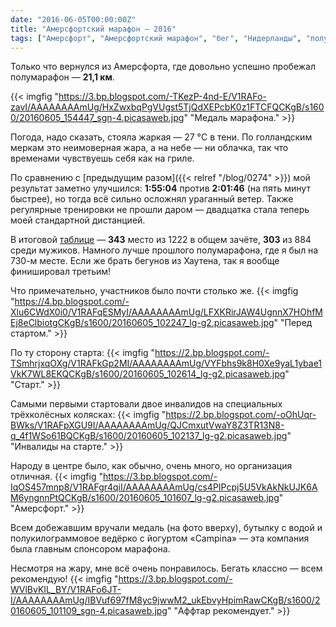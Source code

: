 ```yaml
---
date: "2016-06-05T00:00:00Z"
title: "Амерсфортский марафон — 2016"
tags: ["Амерсфорт", "Амерсфортский марафон", "бег", "Нидерланды", "полумарафон", "спорт"]
---
```


Только что вернулся из Амерсфорта, где довольно успешно пробежал полумарафон — **21,1 км**.

{{< imgfig "https://3.bp.blogspot.com/-TKezP-4nd-E/V1RAFo-zavI/AAAAAAAAmUg/HxZwxbqPgVUgst5TjQdXEPcbK0z1FTCFQCKgB/s1600/20160605_154447_sgn-4.picasaweb.jpg" "Медаль марафона." >}}

Погода, надо сказать, стояла жаркая — 27 °C в тени. По голландским меркам это неимоверная жара, а на небе — ни облачка, так что временами чувствуешь себя как на гриле.

<!--more-->

По сравнению с [предыдущим разом]({{< relref "/blog/0274" >}}) мой результат заметно улучшился: **1:55:04** против **2:01:46** (на пять минут быстрее), но тогда всё сильно осложнял ураганный ветер. Также регулярные тренировки не прошли даром — двадцатка стала теперь моей стандартной дистанцией.

В итоговой [таблице](http://nl.mylaps.com/evenementen/uitslagen/2016/jun/5/amersfoort/HalfTot.html) — **343** место из 1222 в общем зачёте, **303** из 884 среди мужиков. Намного лучше прошлого полумарафона, где я был на 730-м месте. Если же брать бегунов из Хаутена, так я вообще финишировал третьим!

Что примечательно, участников было почти столько же.
{{< imgfig "https://4.bp.blogspot.com/-Xlu6CWdX0i0/V1RAFqESMyI/AAAAAAAAmUg/LFXKRirJAW4UgnnX7HOhfMEj8eClbiotgCKgB/s1600/20160605_102247_lg-g2.picasaweb.jpg" "Перед стартом." >}}

По ту сторону старта:
{{< imgfig "https://2.bp.blogspot.com/-TSmhrjxqOXg/V1RAFkGp2MI/AAAAAAAAmUg/VYFbhs9k8H0Xe9yaL1ybae1VkK7WL8EKQCKgB/s1600/20160605_102614_lg-g2.picasaweb.jpg" "Старт." >}}

Самыми первыми стартовали двое инвалидов на специальных трёхколёсных колясках:
{{< imgfig "https://2.bp.blogspot.com/-oOhUqr-BWks/V1RAFpXGU9I/AAAAAAAAmUg/QJCmxutVwaY8Z3TR13N8-q_4f1WSo61BQCKgB/s1600/20160605_102137_lg-g2.picasaweb.jpg" "Инвалиды на старте." >}}

Народу в центре было, как обычно, очень много, но организация отличная.
{{< imgfig "https://3.bp.blogspot.com/-IqOS457mnp8/V1RAFgr4qiI/AAAAAAAAmUg/cs4PIPcpj5U5VkAkNkUJK6AM6yngnnPtQCKgB/s1600/20160605_101607_lg-g2.picasaweb.jpg" "Амерсфорт." >}}

Всем добежавшим вручали медаль (на фото вверху), бутылку с водой и полукилограммовое ведёрко с йогуртом «Campina» — эта компания была главным спонсором марафона.

Несмотря на жару, мне всё очень понравилось. Бегать классно — всем рекомендую!
{{< imgfig "https://3.bp.blogspot.com/-WVlBvKIL_BY/V1RAFo6JT-I/AAAAAAAAmUg/IBVuf697fM8yc9jwwM2_ukEbvyHpimRawCKgB/s1600/20160605_101109_sgn-4.picasaweb.jpg" "Аффтар рекомендует." >}}
